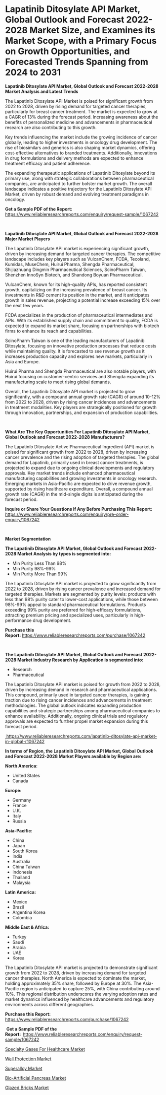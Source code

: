 <p><h1>Lapatinib Ditosylate API Market, Global Outlook and Forecast 2022-2028 Market Size, and Examines its Market Scope, with a Primary Focus on Growth Opportunities, and Forecasted Trends Spanning from 2024 to 2031</h1></p><p><strong>Lapatinib Ditosylate API Market, Global Outlook and Forecast 2022-2028 Market Analysis and Latest Trends</strong></p>
<p><p>The Lapatinib Ditosylate API Market is poised for significant growth from 2022 to 2028, driven by rising demand for targeted cancer therapies, particularly for breast cancer treatment. The market is expected to grow at a CAGR of 13% during the forecast period. Increasing awareness about the benefits of personalized medicine and advancements in pharmaceutical research are also contributing to this growth. </p><p>Key trends influencing the market include the growing incidence of cancer globally, leading to higher investments in oncology drug development. The rise of biosimilars and generics is also shaping market dynamics, offering cost-effective alternatives to branded treatments. Additionally, innovations in drug formulations and delivery methods are expected to enhance treatment efficacy and patient adherence. </p><p>The expanding therapeutic applications of Lapatinib Ditosylate beyond its primary use, along with strategic collaborations between pharmaceutical companies, are anticipated to further bolster market growth. The overall landscape indicates a positive trajectory for the Lapatinib Ditosylate API Market, driven by robust demand and evolving treatment paradigms in oncology.</p></p>
<p><strong>Get a Sample PDF of the Report:&nbsp;</strong> <a href="https://www.reliableresearchreports.com/enquiry/request-sample/1067242">https://www.reliableresearchreports.com/enquiry/request-sample/1067242</a></p>
<p>&nbsp;</p>
<p><strong>Lapatinib Ditosylate API Market, Global Outlook and Forecast 2022-2028 Major Market Players</strong></p>
<p><p>The Lapatinib Ditosylate API market is experiencing significant growth, driven by increasing demand for targeted cancer therapies. The competitive landscape includes key players such as VulcanChem, FCDA, Tecoland, Kumidas, MuseChem, Huirui Pharma, Shengda Pharmaceutical, Shijiazhuang Dingmin Pharmaceutical Sciences, ScinoPharm Taiwan, Shenzhen InnoSyn Biotech, and Shandong Boyuan Pharmaceutical.</p><p>VulcanChem, known for its high-quality APIs, has reported consistent growth, capitalizing on the increasing prevalence of breast cancer. Its investments in R&D cement its position in the market, and it anticipates growth in sales revenue, projecting a potential increase exceeding 15% over the next few years.</p><p>FCDA specializes in the production of pharmaceutical intermediates and APIs. With its established supply chain and commitment to quality, FCDA is expected to expand its market share, focusing on partnerships with biotech firms to enhance its reach and capabilities.</p><p>ScinoPharm Taiwan is one of the leading manufacturers of Lapatinib Ditosylate, focusing on innovative production processes that reduce costs while maintaining quality. It is forecasted to see revenue growth as it increases production capacity and explores new markets, particularly in Asia and Europe.</p><p>Huirui Pharma and Shengda Pharmaceutical are also notable players, with Huirui focusing on customer-centric services and Shengda expanding its manufacturing scale to meet rising global demands.</p><p>Overall, the Lapatinib Ditosylate API market is projected to grow significantly, with a compound annual growth rate (CAGR) of around 10-12% from 2022 to 2028, driven by rising cancer incidences and advancements in treatment modalities. Key players are strategically positioned for growth through innovation, partnerships, and expansion of production capabilities.</p></p>
<p>&nbsp;</p>
<p><strong>What Are The Key Opportunities For Lapatinib Ditosylate API Market, Global Outlook and Forecast 2022-2028 Manufacturers?</strong></p>
<p><p>The Lapatinib Ditosylate Active Pharmaceutical Ingredient (API) market is poised for significant growth from 2022 to 2028, driven by increasing cancer prevalence and the rising adoption of targeted therapies. The global demand for Lapatinib, primarily used in breast cancer treatments, is projected to expand due to ongoing clinical developments and regulatory approvals. Key market trends include enhanced pharmaceutical manufacturing capabilities and growing investments in oncology research. Emerging markets in Asia-Pacific are expected to drive revenue growth, supported by rising healthcare expenditure. Overall, a compound annual growth rate (CAGR) in the mid-single digits is anticipated during the forecast period.</p></p>
<p><strong>Inquire or Share Your Questions If Any Before Purchasing This Report:</strong> <a href="https://www.reliableresearchreports.com/enquiry/pre-order-enquiry/1067242">https://www.reliableresearchreports.com/enquiry/pre-order-enquiry/1067242</a></p>
<p>&nbsp;</p>
<p><strong>Market Segmentation</strong></p>
<p><strong>The Lapatinib Ditosylate API Market, Global Outlook and Forecast 2022-2028 Market Analysis by types is segmented into:</strong></p>
<p><ul><li>Min Purity Less Than 98%</li><li>Min Purity 98%-99%</li><li>Min Purity More Than 99%</li></ul></p>
<p><p>The Lapatinib Ditosylate API market is projected to grow significantly from 2022 to 2028, driven by rising cancer prevalence and increased demand for targeted therapies. Markets are segmented by purity levels: products with less than 98% purity cater to lower-cost applications, while those between 98%-99% appeal to standard pharmaceutical formulations. Products exceeding 99% purity are preferred for high-efficacy formulations, attracting premium pricing and specialized uses, particularly in high-performance drug development.</p></p>
<p><strong>Purchase this Report:&nbsp;</strong><a href="https://www.reliableresearchreports.com/purchase/1067242">https://www.reliableresearchreports.com/purchase/1067242</a></p>
<p>&nbsp;</p>
<p><strong>The Lapatinib Ditosylate API Market, Global Outlook and Forecast 2022-2028 Market Industry Research by Application is segmented into:</strong></p>
<p><ul><li>Research</li><li>Pharmaceutical</li></ul></p>
<p><p>The Lapatinib Ditosylate API market is poised for growth from 2022 to 2028, driven by increasing demand in research and pharmaceutical applications. This compound, primarily used in targeted cancer therapies, is gaining traction due to rising cancer incidences and advancements in treatment methodologies. The global outlook indicates expanding production capabilities and strategic partnerships among pharmaceutical companies to enhance availability. Additionally, ongoing clinical trials and regulatory approvals are expected to further propel market expansion during this forecast period.</p></p>
<p><a href="https://www.reliableresearchreports.com/lapatinib-ditosylate-api-market-in-global-r1067242">&nbsp;https://www.reliableresearchreports.com/lapatinib-ditosylate-api-market-in-global-r1067242</a></p>
<p><strong>In terms of Region, the Lapatinib Ditosylate API Market, Global Outlook and Forecast 2022-2028 Market Players available by Region are:</strong></p>
<p>
    <p> <strong> North America: </strong>
        <ul>
            <li>United States</li>
            <li>Canada</li>
        </ul>
        </p> 
    <p> <strong> Europe: </strong>
        <ul>
            <li>Germany</li>
            <li>France</li>
            <li>U.K.</li>
            <li>Italy</li>
            <li>Russia</li>
        </ul>
        </p> 
    <p> <strong> Asia-Pacific: </strong>
        <ul>
            <li>China</li>
            <li>Japan</li>
            <li>South Korea</li>
            <li>India</li>
            <li>Australia</li>
            <li>China Taiwan</li>
            <li>Indonesia</li>
            <li>Thailand</li>
            <li>Malaysia</li>
        </ul>
        </p> 
    <p> <strong> Latin America: </strong>
        <ul>
            <li>Mexico</li>
            <li>Brazil</li>
            <li>Argentina Korea</li>
            <li>Colombia</li>
        </ul>
        </p> 
    <p> <strong> Middle East & Africa: </strong>
        <ul>
            <li>Turkey</li>
            <li>Saudi</li>
            <li>Arabia</li>
            <li>UAE</li>
            <li>Korea</li>
        </ul>
    </p>
    </p>
<p><p>The Lapatinib Ditosylate API market is projected to demonstrate significant growth from 2022 to 2028, driven by increasing demand for targeted cancer therapies. North America is expected to dominate the market, holding approximately 35% share, followed by Europe at 30%. The Asia-Pacific region is anticipated to capture 25%, with China contributing around 10%. This regional distribution underscores the varying adoption rates and market dynamics influenced by healthcare advancements and regulatory environments across different geographies.</p></p>
<p><strong>Purchase this Report: </strong><a href="https://www.reliableresearchreports.com/purchase/1067242">https://www.reliableresearchreports.com/purchase/1067242</a></p>
<p>&nbsp;<strong>Get a Sample PDF of the Report:&nbsp;&nbsp;</strong><a href="https://www.reliableresearchreports.com/enquiry/request-sample/1067242">https://www.reliableresearchreports.com/enquiry/request-sample/1067242</a></p>
<p><strong></strong></p>
<p><p><a href="https://issuu.com/reportprime-2/docs/specialty-gases-for-healthcare-mark_9138351433a0d9">Specialty Gases For Healthcare Market</a></p><p><a href="https://www.linkedin.com/pulse/wall-protection-industry-sector-new-technologies-market-impact-gkmff?trackingId=qF23M398ScKGGesFe59%2Fqw%3D%3D">Wall Protection Market</a></p><p><a href="https://medium.com/@abdulkoss1996/emerging-opportunities-and-challenges-in-the-global-superalloy-market-2024-2031-a03c3e80813b">Superalloy Market</a></p><p><a href="https://issuu.com/reportprime-2/docs/bio-artificial-pancreas-market-size_6f37fa49b915a0">Bio-Artificial Pancreas Market</a></p><p><a href="https://www.linkedin.com/pulse/glazed-bricks-market-research-report-exploring-size-revenue-bgrnf?trackingId=uuHZCfWrT2G1R%2B1ztWDbbQ%3D%3D">Glazed Bricks Market</a></p></p>